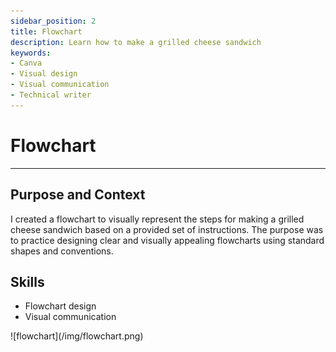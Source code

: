 ```yaml
---
sidebar_position: 2
title: Flowchart
description: Learn how to make a grilled cheese sandwich
keywords: 
- Canva
- Visual design 
- Visual communication
- Technical writer
---
```

# Flowchart

---

## Purpose and Context

I created a flowchart to visually represent the steps for making a grilled cheese sandwich based on a provided set of instructions. The purpose was to practice designing clear and visually appealing flowcharts using standard shapes and conventions.

## Skills
- Flowchart design
- Visual communication 

<div class="img-center"> 
![flowchart](/img/flowchart.png)
</div> 